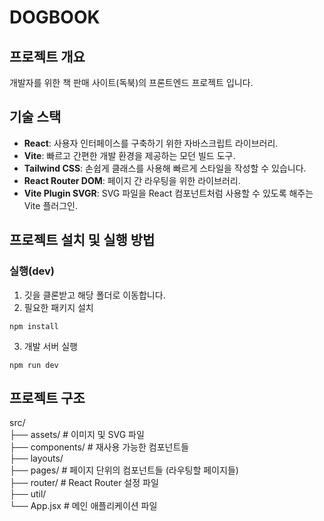 # DOGBOOK
## 프로젝트 개요
개발자를 위한 책 판매 사이트(독북)의 프론트엔드 프로젝트 입니다.

## 기술 스택
- **React**: 사용자 인터페이스를 구축하기 위한 자바스크립트 라이브러리.
- **Vite**: 빠르고 간편한 개발 환경을 제공하는 모던 빌드 도구.
- **Tailwind CSS**: 손쉽게 클래스를 사용해 빠르게 스타일을 작성할 수 있습니다.
- **React Router DOM**: 페이지 간 라우팅을 위한 라이브러리.
- **Vite Plugin SVGR**: SVG 파일을 React 컴포넌트처럼 사용할 수 있도록 해주는 Vite 플러그인.

## 프로젝트 설치 및 실행 방법
### 실행(dev)
1. 깃을 클론받고 해당 폴더로 이동합니다.  
2. 필요한 패키지 설치  
~~~
npm install
~~~

3. 개발 서버 실행  
~~~
npm run dev
~~~

## 프로젝트 구조
src/    
├── assets/        # 이미지 및 SVG 파일  
├── components/    # 재사용 가능한 컴포넌트들  
├── layouts/      
├── pages/         # 페이지 단위의 컴포넌트들 (라우팅할 페이지들)  
├── router/        # React Router 설정 파일  
├── util/          
└── App.jsx        # 메인 애플리케이션 파일  
